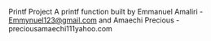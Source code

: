 Printf Project
A printf function built by Emmanuel Amaliri - Emmynuel123@gmail.com and Amaechi Precious -preciousamaechi111yahoo.com